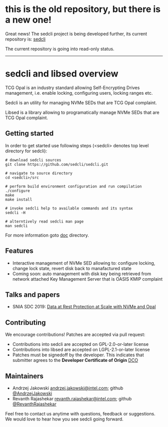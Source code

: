 # this is the old repository, but there is a new one!

Great news!
The sedcli project is being developed further, its current repository is: [sedcli](https://github.com/solidigm/sedcli)

The current repository is going into read-only status.

---

# sedcli and libsed overview

TCG Opal is an industry standard allowing Self-Encrypting Drives management,
i.e. enable locking, configuring users, locking ranges etc.

Sedcli is an utility for managing NVMe SEDs that are TCG Opal complaint.

Libsed is a library allowing to programatically manage NVMe SEDs that are TCG
Opal complaint.

## Getting started

In order to get started use following steps (\<sedcli\> denotes top level
directory for sedcli):

```
# download sedcli sources
git clone https://github.com/sedcli/sedcli.git

# navigate to source directory
cd <sedcli>/src

# perform build environment configuration and run compilation
./configure
make
make install

# invoke sedcli help to available commands and its syntax
sedcli -H

# alterntively read sedcli man page
man sedcli

```
For more information goto [doc](doc) directory.

## Features

* Interactive management of NVMe SED allowing to: configure locking, change
lock state, revert disk back to manafactured state
* Coming soon: auto management with disk key being retrieved from network
attached Key Management Server that is OASIS KMIP complaint

## Talks and papers

* SNIA SDC 2019: [Data at Rest Protection at Scale with NVMe and Opal](https://www.youtube.com/watch?v=5mmJlNplcAY)

## Contributing

We encourage contributions! Patches are accepted via pull request:
* Contributions into sedcli are accepted on GPL-2.0-or-later license
* Contributions into libsed are accepted on LGPL-2.1-or-later license
* Patches must be signedoff by the developer. This indicates that submitter
agrees to the **Developer Certificate of Origin**
[DCO](https://developercertificate.org)

## Maintainers

* Andrzej Jakowski <andrzej.jakowski@intel.com>; 
github [@AndrzejJakowski](https://github.com/AndrzejJakowski)
* Revanth Rajashekar <revanth.rajashekar@intel.com>; 
github [@RevanthRajashekar](https://github.com/RevanthRajashekar)

Feel free to contact us anytime with questions, feedback or suggestions.
We would love to hear how you see sedcli going forward.
